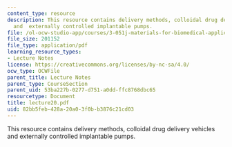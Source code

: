 ```yaml
---
content_type: resource
description: This resource contains delivery methods, colloidal drug delivery vehicles
  and  externally controlled implantable pumps.
file: /ol-ocw-studio-app/courses/3-051j-materials-for-biomedical-applications-spring-2006/82bb5feb428a20a03f0bb3876c21cd03_lecture20.pdf
file_size: 201152
file_type: application/pdf
learning_resource_types:
- Lecture Notes
license: https://creativecommons.org/licenses/by-nc-sa/4.0/
ocw_type: OCWFile
parent_title: Lecture Notes
parent_type: CourseSection
parent_uid: 53ba227b-0277-d751-a0dd-ffc8768dbc65
resourcetype: Document
title: lecture20.pdf
uid: 82bb5feb-428a-20a0-3f0b-b3876c21cd03
---
```

This resource contains delivery methods, colloidal drug delivery vehicles and  externally controlled implantable pumps.